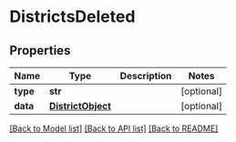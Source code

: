 # DistrictsDeleted

## Properties
Name | Type | Description | Notes
------------ | ------------- | ------------- | -------------
**type** | **str** |  | [optional] 
**data** | [**DistrictObject**](DistrictObject.md) |  | [optional] 

[[Back to Model list]](README.md#documentation-for-models) [[Back to API list]](README.md#documentation-for-api-endpoints) [[Back to README]](README.md)


